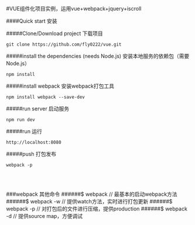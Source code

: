 
#VUE组件化项目实例，运用vue+webpack+jquery+iscroll 

####Quick start 安装

#####Clone/Download project 下载项目
```
git clone https://github.com/fly0222/vue.git
```
#####install the dependencies (needs Node.js) 安装本地服务的依赖包（需要Node.js）
```
npm install
```
#####install webpack 安装webpack打包工具
```
npm install webpack --save-dev
```
#####run server 启动服务
```
npm run dev
```
#####run 运行
```
http://localhost:8080
```
#####push 打包发布
```
webpack -p
```



<br><br>
  
###webpack 其他命令
######$ webpack // 最基本的启动webpack方法
######$ webpack -w // 提供watch方法，实时进行打包更新
######$ webpack -p // 对打包后的文件进行压缩，提供production
######$ webpack -d // 提供source map，方便调试


